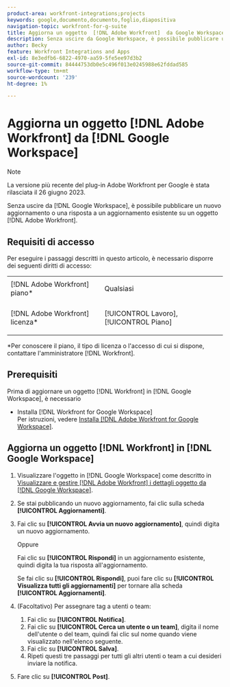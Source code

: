 ```yaml
---
product-area: workfront-integrations;projects
keywords: google,documento,documento,foglio,diapositiva
navigation-topic: workfront-for-g-suite
title: Aggiorna un oggetto  [!DNL Adobe Workfront]  da Google Workspace
description: Senza uscire da Google Workspace, è possibile pubblicare un nuovo aggiornamento o una risposta a un aggiornamento esistente su un oggetto  [!DNL Adobe Workfront] .
author: Becky
feature: Workfront Integrations and Apps
exl-id: 8e3edfb6-6822-4970-aa59-5fe5ee97d3b2
source-git-commit: 84444753db0e5c496f013e0245988e62fddad585
workflow-type: tm+mt
source-wordcount: '239'
ht-degree: 1%

---
```


# Aggiorna un oggetto [!DNL Adobe Workfront] da [!DNL Google Workspace]

>[!NOTE]
>
>La versione più recente del plug-in Adobe Workfront per Google è stata rilasciata il 26 giugno 2023.

Senza uscire da [!DNL Google Workspace], è possibile pubblicare un nuovo aggiornamento o una risposta a un aggiornamento esistente su un oggetto [!DNL Adobe Workfront].

## Requisiti di accesso

Per eseguire i passaggi descritti in questo articolo, è necessario disporre dei seguenti diritti di accesso:

<table style="table-layout:auto"> 
 <col> 
 <col> 
 <tbody> 
  <tr> 
   <td role="rowheader">[!DNL Adobe Workfront] piano*</td> 
   <td> <p>Qualsiasi</p> </td> 
  </tr> 
  <tr> 
   <td role="rowheader">[!DNL Adobe Workfront] licenza*</td> 
   <td> <p>[!UICONTROL Lavoro], [!UICONTROL Piano]</p> </td> 
  </tr>  </tbody> 
</table>

&#42;Per conoscere il piano, il tipo di licenza o l&#39;accesso di cui si dispone, contattare l&#39;amministratore [!DNL Workfront].

## Prerequisiti

Prima di aggiornare un oggetto [!DNL Workfront] in [!DNL Google Workspace], è necessario

* Installa [!DNL Workfront for Google Workspace]\
   Per istruzioni, vedere [Installa [!DNL Adobe Workfront for Google Workspace]](../../workfront-integrations-and-apps/workfront-for-g-suite/install-workfront-for-gsuite.md).

## Aggiorna un oggetto [!DNL Workfront] in [!DNL Google Workspace]

1. Visualizzare l&#39;oggetto in [!DNL Google Workspace] come descritto in [Visualizzare e gestire [!DNL Adobe Workfront] i dettagli oggetto da [!DNL Google Workspace]](../../workfront-integrations-and-apps/workfront-for-g-suite/view-manage-work-item-details-in-gsuite.md).

1. Se stai pubblicando un nuovo aggiornamento, fai clic sulla scheda **[!UICONTROL Aggiornamenti]**.
1. Fai clic su **[!UICONTROL Avvia un nuovo aggiornamento]**, quindi digita un nuovo aggiornamento.

   Oppure

   Fai clic su **[!UICONTROL Rispondi]** in un aggiornamento esistente, quindi digita la tua risposta all&#39;aggiornamento.

   Se fai clic su **[!UICONTROL Rispondi]**, puoi fare clic su **[!UICONTROL Visualizza tutti gli aggiornamenti]** per tornare alla scheda **[!UICONTROL Aggiornamenti]**.

1. (Facoltativo) Per assegnare tag a utenti o team:

   1. Fai clic su **[!UICONTROL Notifica]**.
   1. Fai clic su **[!UICONTROL Cerca un utente o un team]**, digita il nome dell&#39;utente o del team, quindi fai clic sul nome quando viene visualizzato nell&#39;elenco seguente.
   1. Fai clic su **[!UICONTROL Salva]**.
   1. Ripeti questi tre passaggi per tutti gli altri utenti o team a cui desideri inviare la notifica.

1. Fare clic su **[!UICONTROL Post]**.
